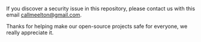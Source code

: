 <!-- markdownlint-disable MD041 -->

If you discover a security issue in this repository, please contact us with this email callmeelton@gmail.com.

Thanks for helping make our open-source projects safe for everyone, we really appreciate it.
